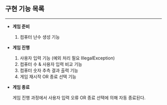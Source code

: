 ## 구현 기능 목록

---
- **게임 준비**
  1. 컴퓨터 난수 생성 기능


- **게임 진행**
   1. 사용자 입력 기능 (예외 처리 필요 IllegalException)
   2. 컴퓨터 수 & 사용자 입력 비교 기능
   3. 컴퓨터 숫자 추측 결과 출력 기능
   4. 게임 재시작 OR 종료 선택 기능 


- **게임 종료**

  게임 진행 과정에서 사용자 입력 오류 OR 종료 선택에 의해 자동 종료된다.
